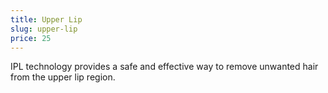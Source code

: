 ```yaml
---
title: Upper Lip
slug: upper-lip
price: 25
---
```


IPL technology provides a safe and effective way to remove unwanted hair from the upper lip region.
